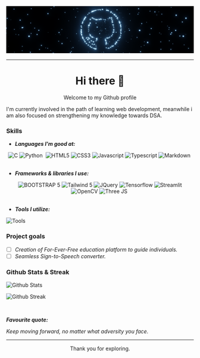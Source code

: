 <img src="logo1.png" alt="Github logo using Blender">

---
<h1 align=center>Hi there 👋</h1>

<p align=center>Welcome to my Github profile</p>

I'm currently involved in the path of learning web development, meanwhile i am also focused on strengthening my knowledge towards DSA.

### Skills
- ***Languages I'm good at:***
<div align="center">
  <img src="https://img.shields.io/badge/C-A8B9CC?style=flat&logo=c&logoColor=black" alt="C">
  <img src="https://img.shields.io/badge/Python-14354C?style=flat&logo=python&logoColor=white" alt="Python">
  <img src="https://img.shields.io/badge/-SQL-323330?style=flat&logoColor=4479A1" alt="">
  <img src="https://img.shields.io/badge/HTML5-%23E34F26.svg?style=flat&logo=html5&logoColor=white" alt="HTML5">
  <img src="https://img.shields.io/badge/CSS3-%231572B6.svg?style=flat&logo=css3&logoColor=white" alt="CSS3">
  <img src="https://img.shields.io/badge/JavaScript-323330?style=flat&logo=javascript&logoColor=F7DF1E" alt="Javascript">
  <img src="https://img.shields.io/badge/TypeScript-3178C6?style=flat&logo=typescript&logoColor=white" alt="Typescript">
  <img src="https://img.shields.io/badge/Markdown-000000?style=flat&logo=markdown&logoColor=white" alt="Markdown">
  <img src="" alt="">
</div>

<br>

- ***Frameworks & libraries I use:***
<div align="center">
  <img src="https://img.shields.io/badge/Bootstrap-7952B3?style=flat&logo=bootstrap&logoColor=white" alt="BOOTSTRAP 5">
  <img src="https://img.shields.io/badge/Tailwind-06B6D4?style=flat&logo=tailwind-css&logoColor=white" alt="Tailwind 5">
  <img src="https://img.shields.io/badge/jQuery-0769AD?style=flat&logo=jquery&logoColor=white" alt="JQuery">
  <img src="https://img.shields.io/badge/Tensorflow-FF8C00?style=flat&logo=tensorflow&logoColor=white" alt="Tensorflow">
  <img src="https://img.shields.io/badge/-Streamlit-FF4B4B?style=flat&logo=streamlit&logoColor=white" alt="Streamlit">
  <img src="https://img.shields.io/badge/OpenCV-27338e?style=flat&logo=OpenCV&logoColor=white" alt="OpenCV">
  <img src="https://img.shields.io/badge/Three.js-000000?style=flat&logo=three.js&logoColor=white" alt="Three JS">
  <img src="" alt="">
</div>

<br>


- ***Tools I utilize:***

 ![Tools](https://skillicons.dev/icons?i=git,vite,npm,mysql,vscode,blender&theme=light)

### Project goals
- [ ] *Creation of For-Ever-Free education platform to guide individuals.*
- [ ] *Seamless Sign-to-Speech converter.*

### Github Stats & Streak

![Github Stats](https://github-readme-stats.vercel.app/api?username=karthi1048&theme=gotham&hide_border=false&include_all_commits=false&count_private=false&border_radius=10%&show_icons=true&card_width=495px&rank_icon=github)

![Github Streak](https://github-readme-streak-stats.herokuapp.com/?user=karthi1048&theme=gotham&hide_border=false&border_radius=2%)

<br>

***Favourite quote:***

*Keep moving forward, no matter what adversity you face.*

---
<p align=center>Thank you for exploring.</p>

